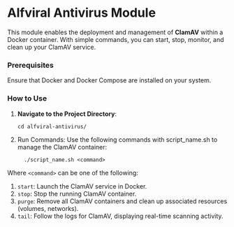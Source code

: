 # Alfviral Antivirus Module

This module enables the deployment and management of **ClamAV** within a Docker container. With simple commands, you can
start, stop, monitor, and clean up your ClamAV service.

### Prerequisites

Ensure that Docker and Docker Compose are installed on your system.

### How to Use

1. **Navigate to the Project Directory**:
   ```shell
   cd alfviral-antivirus/
   ```
2. Run Commands: Use the following commands with script_name.sh to manage the ClamAV container:
   ```shell
     ./script_name.sh <command>
    ```

Where `<command>` can be one of the following:

1. `start`: Launch the ClamAV service in Docker.
2. `stop`: Stop the running ClamAV container.
3. `purge`: Remove all ClamAV containers and clean up associated resources (volumes, networks).
4. `tail`: Follow the logs for ClamAV, displaying real-time scanning activity.

